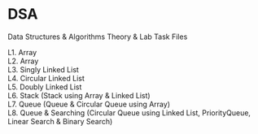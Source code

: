 # DSA
Data Structures &amp; Algorithms Theory &amp; Lab Task Files

L1. Array  
L2. Array  
L3. Singly Linked List  
L4. Circular Linked List  
L5. Doubly Linked List  
L6. Stack (Stack using Array & Linked List)  
L7. Queue (Queue & Circular Queue using Array)   
L8. Queue & Searching (Circular Queue using Linked List, PriorityQueue, Linear Search & Binary Search)
